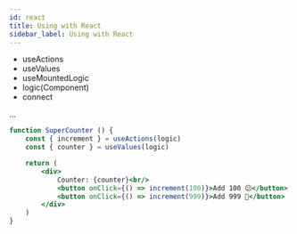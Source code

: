 ```yaml
---
id: react
title: Using with React
sidebar_label: Using with React
---
```


* useActions
* useValues
* useMountedLogic
* logic(Component)
* connect

...

```jsx
function SuperCounter () {
    const { increment } = useActions(logic)
    const { counter } = useValues(logic)

    return (
        <div>
            Counter: {counter}<br/>
            <button onClick={() => increment(100)}>Add 100 😕</button>
            <button onClick={() => increment(999)}>Add 999 🤩</button>
        </div>
    )
}
```

